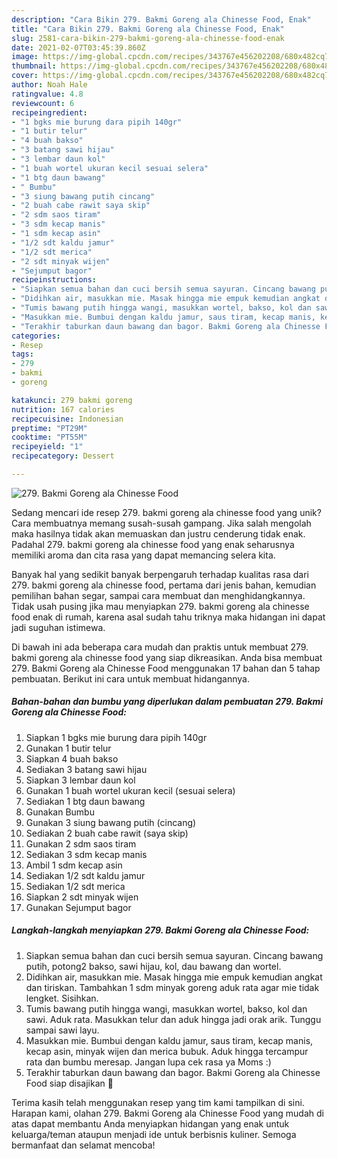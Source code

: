 ```yaml
---
description: "Cara Bikin 279. Bakmi Goreng ala Chinesse Food, Enak"
title: "Cara Bikin 279. Bakmi Goreng ala Chinesse Food, Enak"
slug: 2581-cara-bikin-279-bakmi-goreng-ala-chinesse-food-enak
date: 2021-02-07T03:45:39.860Z
image: https://img-global.cpcdn.com/recipes/343767e456202208/680x482cq70/279-bakmi-goreng-ala-chinesse-food-foto-resep-utama.jpg
thumbnail: https://img-global.cpcdn.com/recipes/343767e456202208/680x482cq70/279-bakmi-goreng-ala-chinesse-food-foto-resep-utama.jpg
cover: https://img-global.cpcdn.com/recipes/343767e456202208/680x482cq70/279-bakmi-goreng-ala-chinesse-food-foto-resep-utama.jpg
author: Noah Hale
ratingvalue: 4.8
reviewcount: 6
recipeingredient:
- "1 bgks mie burung dara pipih 140gr"
- "1 butir telur"
- "4 buah bakso"
- "3 batang sawi hijau"
- "3 lembar daun kol"
- "1 buah wortel ukuran kecil sesuai selera"
- "1 btg daun bawang"
- " Bumbu"
- "3 siung bawang putih cincang"
- "2 buah cabe rawit saya skip"
- "2 sdm saos tiram"
- "3 sdm kecap manis"
- "1 sdm kecap asin"
- "1/2 sdt kaldu jamur"
- "1/2 sdt merica"
- "2 sdt minyak wijen"
- "Sejumput bagor"
recipeinstructions:
- "Siapkan semua bahan dan cuci bersih semua sayuran. Cincang bawang putih, potong2 bakso, sawi hijau, kol, dau bawang dan wortel."
- "Didihkan air, masukkan mie. Masak hingga mie empuk kemudian angkat dan tiriskan. Tambahkan 1 sdm minyak goreng aduk rata agar mie tidak lengket. Sisihkan."
- "Tumis bawang putih hingga wangi, masukkan wortel, bakso, kol dan sawi. Aduk rata. Masukkan telur dan aduk hingga jadi orak arik. Tunggu sampai sawi layu."
- "Masukkan mie. Bumbui dengan kaldu jamur, saus tiram, kecap manis, kecap asin, minyak wijen dan merica bubuk. Aduk hingga tercampur rata dan bumbu meresap. Jangan lupa cek rasa ya Moms :)"
- "Terakhir taburkan daun bawang dan bagor. Bakmi Goreng ala Chinesse Food siap disajikan 🥰"
categories:
- Resep
tags:
- 279
- bakmi
- goreng

katakunci: 279 bakmi goreng 
nutrition: 167 calories
recipecuisine: Indonesian
preptime: "PT29M"
cooktime: "PT55M"
recipeyield: "1"
recipecategory: Dessert

---
```



![279. Bakmi Goreng ala Chinesse Food](https://img-global.cpcdn.com/recipes/343767e456202208/680x482cq70/279-bakmi-goreng-ala-chinesse-food-foto-resep-utama.jpg)

Sedang mencari ide resep 279. bakmi goreng ala chinesse food yang unik? Cara membuatnya memang susah-susah gampang. Jika salah mengolah maka hasilnya tidak akan memuaskan dan justru cenderung tidak enak. Padahal 279. bakmi goreng ala chinesse food yang enak seharusnya memiliki aroma dan cita rasa yang dapat memancing selera kita.

Banyak hal yang sedikit banyak berpengaruh terhadap kualitas rasa dari 279. bakmi goreng ala chinesse food, pertama dari jenis bahan, kemudian pemilihan bahan segar, sampai cara membuat dan menghidangkannya. Tidak usah pusing jika mau menyiapkan 279. bakmi goreng ala chinesse food enak di rumah, karena asal sudah tahu triknya maka hidangan ini dapat jadi suguhan istimewa.




Di bawah ini ada beberapa cara mudah dan praktis untuk membuat 279. bakmi goreng ala chinesse food yang siap dikreasikan. Anda bisa membuat 279. Bakmi Goreng ala Chinesse Food menggunakan 17 bahan dan 5 tahap pembuatan. Berikut ini cara untuk membuat hidangannya.

<!--inarticleads1-->

##### Bahan-bahan dan bumbu yang diperlukan dalam pembuatan 279. Bakmi Goreng ala Chinesse Food:

1. Siapkan 1 bgks mie burung dara pipih 140gr
1. Gunakan 1 butir telur
1. Siapkan 4 buah bakso
1. Sediakan 3 batang sawi hijau
1. Siapkan 3 lembar daun kol
1. Gunakan 1 buah wortel ukuran kecil (sesuai selera)
1. Sediakan 1 btg daun bawang
1. Gunakan  Bumbu
1. Gunakan 3 siung bawang putih (cincang)
1. Sediakan 2 buah cabe rawit (saya skip)
1. Gunakan 2 sdm saos tiram
1. Sediakan 3 sdm kecap manis
1. Ambil 1 sdm kecap asin
1. Sediakan 1/2 sdt kaldu jamur
1. Sediakan 1/2 sdt merica
1. Siapkan 2 sdt minyak wijen
1. Gunakan Sejumput bagor




<!--inarticleads2-->

##### Langkah-langkah menyiapkan 279. Bakmi Goreng ala Chinesse Food:

1. Siapkan semua bahan dan cuci bersih semua sayuran. Cincang bawang putih, potong2 bakso, sawi hijau, kol, dau bawang dan wortel.
1. Didihkan air, masukkan mie. Masak hingga mie empuk kemudian angkat dan tiriskan. Tambahkan 1 sdm minyak goreng aduk rata agar mie tidak lengket. Sisihkan.
1. Tumis bawang putih hingga wangi, masukkan wortel, bakso, kol dan sawi. Aduk rata. Masukkan telur dan aduk hingga jadi orak arik. Tunggu sampai sawi layu.
1. Masukkan mie. Bumbui dengan kaldu jamur, saus tiram, kecap manis, kecap asin, minyak wijen dan merica bubuk. Aduk hingga tercampur rata dan bumbu meresap. Jangan lupa cek rasa ya Moms :)
1. Terakhir taburkan daun bawang dan bagor. Bakmi Goreng ala Chinesse Food siap disajikan 🥰




Terima kasih telah menggunakan resep yang tim kami tampilkan di sini. Harapan kami, olahan 279. Bakmi Goreng ala Chinesse Food yang mudah di atas dapat membantu Anda menyiapkan hidangan yang enak untuk keluarga/teman ataupun menjadi ide untuk berbisnis kuliner. Semoga bermanfaat dan selamat mencoba!
